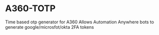 # A360-TOTP
Time based otp generator for A360
Allows Automation Anywhere bots to generate google/microsfot/okta 2FA tokens
